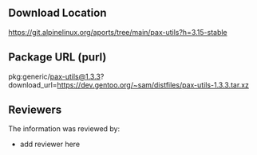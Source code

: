 ## Download Location

https://git.alpinelinux.org/aports/tree/main/pax-utils?h=3.15-stable

## Package URL (purl)

pkg:generic/pax-utils@1.3.3?download_url=https://dev.gentoo.org/~sam/distfiles/pax-utils-1.3.3.tar.xz

## Reviewers

The information was reviewed by:

* add reviewer here
